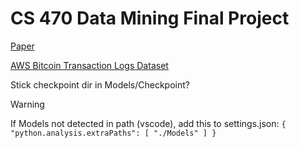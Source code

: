 # CS 470 Data Mining Final Project
[Paper](https://jfin-swufe.springeropen.com/articles/10.1186/s40854-024-00643-1)

[AWS Bitcoin Transaction Logs Dataset](https://aws.amazon.com/blogs/web3/access-bitcoin-and-ethereum-open-datasets-for-cross-chain-analytics/)

Stick checkpoint dir in Models/Checkpoint?

> [!WARNING]
> If Models not detected in path (vscode), add this to settings.json: ```{
    "python.analysis.extraPaths": [
        "./Models"
    ]
}```